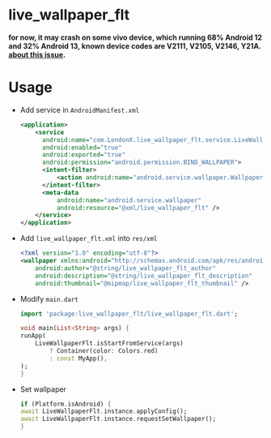 # live_wallpaper_flt

**for now, it may crash on some vivo device, which running 68% Android 12 and 32% Android 13, known device codes are V2111, V2105, V2146, Y21A. [about this issue](https://github.com/flutter/flutter/issues/122900).**

# Usage
* Add service in `AndroidManifest.xml`
    ```xml
    <application>
        <service
          android:name="com.LondonX.live_wallpaper_flt.service.LiveWallpaperFltService"
          android:enabled="true"
          android:exported="true"
          android:permission="android.permission.BIND_WALLPAPER">
          <intent-filter>
              <action android:name="android.service.wallpaper.WallpaperService" />
          </intent-filter>
          <meta-data
              android:name="android.service.wallpaper"
              android:resource="@xml/live_wallpaper_flt" />
        </service>
    </application>
    ```

* Add `live_wallpaper_flt.xml` into `res/xml`
    ```xml
    <?xml version="1.0" encoding="utf-8"?>
    <wallpaper xmlns:android="http://schemas.android.com/apk/res/android"
        android:author="@string/live_wallpaper_flt_author"
        android:description="@string/live_wallpaper_flt_description"
        android:thumbnail="@mipmap/live_wallpaper_flt_thumbnail" />
    ```

* Modify `main.dart`
    ```dart
    import 'package:live_wallpaper_flt/live_wallpaper_flt.dart';

    void main(List<String> args) {
    runApp(
        LiveWallpaperFlt.isStartFromService(args)
            ? Container(color: Colors.red)
            : const MyApp(),
    );
    }
    ```

* Set wallpaper
    ```dart
    if (Platform.isAndroid) {
    await LiveWallpaperFlt.instance.applyConfig();
    await LiveWallpaperFlt.instance.requestSetWallpaper();
    }
    ```
